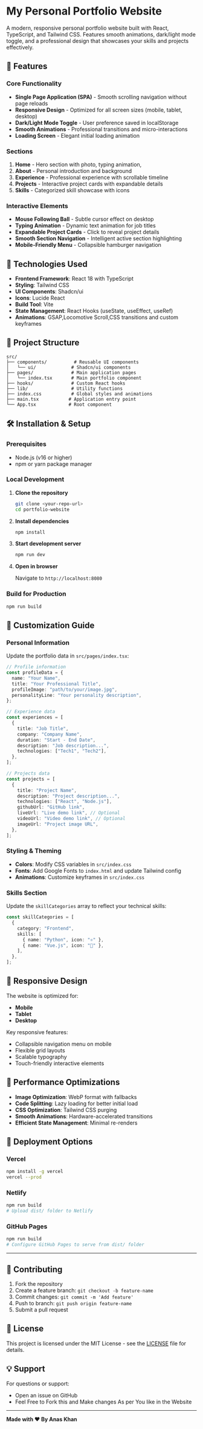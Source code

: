 # My Personal Portfolio Website

A modern, responsive personal portfolio website built with React, TypeScript, and Tailwind CSS. Features smooth animations, dark/light mode toggle, and a professional design that showcases your skills and projects effectively.

## 🌟 Features

### Core Functionality

- **Single Page Application (SPA)** - Smooth scrolling navigation without page reloads
- **Responsive Design** - Optimized for all screen sizes (mobile, tablet, desktop)
- **Dark/Light Mode Toggle** - User preference saved in localStorage
- **Smooth Animations** - Professional transitions and micro-interactions
- **Loading Screen** - Elegant initial loading animation

### Sections

1. **Home** - Hero section with photo, typing animation,
2. **About** - Personal introduction and background
3. **Experience** - Professional experience with scrollable timeline
4. **Projects** - Interactive project cards with expandable details
5. **Skills** - Categorized skill showcase with icons

### Interactive Elements

- **Mouse Following Ball** - Subtle cursor effect on desktop
- **Typing Animation** - Dynamic text animation for job titles
- **Expandable Project Cards** - Click to reveal project details
- **Smooth Section Navigation** - Intelligent active section highlighting
- **Mobile-Friendly Menu** - Collapsible hamburger navigation

## 🚀 Technologies Used

- **Frontend Framework**: React 18 with TypeScript
- **Styling**: Tailwind CSS
- **UI Components**: Shadcn/ui
- **Icons**: Lucide React
- **Build Tool**: Vite
- **State Management**: React Hooks (useState, useEffect, useRef)
- **Animations**: GSAP,Locomotive Scroll,CSS transitions and custom keyframes

## 📁 Project Structure

```
src/
├── components/          # Reusable UI components
│   └── ui/             # Shadcn/ui components
├── pages/              # Main application pages
│   └── index.tsx       # Main portfolio component
├── hooks/              # Custom React hooks
├── lib/                # Utility functions
├── index.css           # Global styles and animations
├── main.tsx           # Application entry point
└── App.tsx            # Root component
```

## 🛠️ Installation & Setup

### Prerequisites

- Node.js (v16 or higher)
- npm or yarn package manager

### Local Development

1. **Clone the repository**

   ```bash
   git clone <your-repo-url>
   cd portfolio-website
   ```

2. **Install dependencies**

   ```bash
   npm install
   ```

3. **Start development server**

   ```bash
   npm run dev
   ```

4. **Open in browser**

   Navigate to `http://localhost:8080`

### Build for Production

```bash
npm run build
```

## 🎨 Customization Guide

### Personal Information

Update the portfolio data in `src/pages/index.tsx`:

```typescript
// Profile information
const profileData = {
  name: "Your Name",
  title: "Your Professional Title",
  profileImage: "path/to/your/image.jpg",
  personalityLine: "Your personality description",
};

// Experience data
const experiences = [
  {
    title: "Job Title",
    company: "Company Name",
    duration: "Start - End Date",
    description: "Job description...",
    technologies: ["Tech1", "Tech2"],
  },
];

// Projects data
const projects = [
  {
    title: "Project Name",
    description: "Project description...",
    technologies: ["React", "Node.js"],
    githubUrl: "GitHub link",
    liveUrl: "Live demo link", // Optional
    videoUrl: "Video demo link", // Optional
    imageUrl: "Project image URL",
  },
];
```

### Styling & Theming

- **Colors**: Modify CSS variables in `src/index.css`
- **Fonts**: Add Google Fonts to `index.html` and update Tailwind config
- **Animations**: Customize keyframes in `src/index.css`

### Skills Section

Update the `skillCategories` array to reflect your technical skills:

```typescript
const skillCategories = [
  {
    category: "Frontend",
    skills: [
      { name: "Python", icon: "⚛️" },
      { name: "Vue.js", icon: "💚" },
    ],
  },
];
```

## 📱 Responsive Design

The website is optimized for:

- **Mobile**
- **Tablet**
- **Desktop**

Key responsive features:

- Collapsible navigation menu on mobile
- Flexible grid layouts
- Scalable typography
- Touch-friendly interactive elements

## 🔧 Performance Optimizations

- **Image Optimization**: WebP format with fallbacks
- **Code Splitting**: Lazy loading for better initial load
- **CSS Optimization**: Tailwind CSS purging
- **Smooth Animations**: Hardware-accelerated transitions
- **Efficient State Management**: Minimal re-renders

## 🚀 Deployment Options

### Vercel

```bash
npm install -g vercel
vercel --prod
```

### Netlify

```bash
npm run build
# Upload dist/ folder to Netlify
```

### GitHub Pages

```bash
npm run build
# Configure GitHub Pages to serve from dist/ folder
```

---

## 🤝 Contributing

1. Fork the repository
2. Create a feature branch: `git checkout -b feature-name`
3. Commit changes: `git commit -m 'Add feature'`
4. Push to branch: `git push origin feature-name`
5. Submit a pull request

## 📄 License

This project is licensed under the MIT License - see the [LICENSE](LICENSE) file for details.

## 💡 Support

For questions or support:

- Open an issue on GitHub
- Feel Free to Fork this and Make changes As per You like in the Website

---

**Made with ❤️ By Anas Khan**
